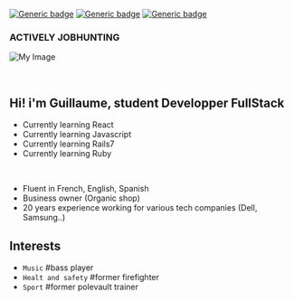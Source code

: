  
[![Generic badge](https://img.shields.io/badge/NO-RAGRETS-<COLOR>.svg)](https://shields.io/)
[![Generic badge](https://img.shields.io/badge/POWERED_BY-RESPONSABILITY-blue.svg)](https://shields.io/)
[![Generic badge](https://img.shields.io/badge/CODING-WITH_PASSION-red.svg)](https://shields.io/)


   ### ACTIVELY JOBHUNTING

![My Image](https://i.ibb.co/jLKHtnb/my-image.jpg)


<br>

## Hi! i'm Guillaume, student Developper FullStack 

* Currently learning React
* Currently learning Javascript
* Currently learning Rails7
* Currently learning Ruby
<br />

* Fluent in French, English, Spanish
* Business owner (Organic shop)
* 20 years experience working for various tech companies (Dell, Samsung..)


## Interests

* `Music` #bass player
* `Healt and safety` #former firefighter
* `Sport` #former polevault trainer
